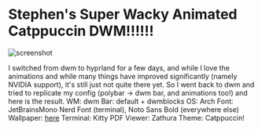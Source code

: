 # Stephen's Super Wacky Animated Catppuccin DWM!!!!!!

![screenshot](./images/ss1.png)



I switched from dwm to hyprland for a few days, and while I love the animations and while many things have improved significantly (namely NVIDIA support), it's still just not quite there yet. So I went back to dwm and tried to replicate my config (polybar -> dwm bar, and animations too!) and here is the result.
WM: dwm
Bar: default + dwmblocks
OS: Arch
Font: JetBrainsMono Nerd Font (terminal), Noto Sans Bold (everywhere else)
Wallpaper: [here](https://github.com/zhichaoh/catppuccin-wallpapers/blob/main/misc/cat_bunnies.png)
Terminal: Kitty
PDF Viewer: Zathura
Theme: Catppuccin!
